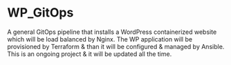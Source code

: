 # WP_GitOps
A general GitOps pipeline that installs a WordPress containerized website which will be load balanced by Nginx.
The WP application will be provisioned by Terraform & than it will be configured & managed by Ansible.
This is an ongoing project & it will be updated all the time.
